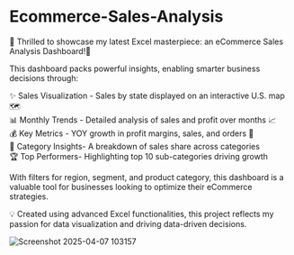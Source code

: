 # Ecommerce-Sales-Analysis
🌟 Thrilled to showcase my latest Excel masterpiece: an eCommerce Sales Analysis Dashboard!🌟

This dashboard packs powerful insights, enabling smarter business decisions through:

✨ Sales Visualization - Sales by state displayed on an interactive U.S. map 🗺️  
📊 Monthly Trends - Detailed analysis of sales and profit over months 📈  
💰 Key Metrics - YOY growth in profit margins, sales, and orders 🚀  
🍰 Category Insights- A breakdown of sales share across categories  
🏆 Top Performers- Highlighting top 10 sub-categories driving growth  

With filters for region, segment, and product category, this dashboard is a valuable tool for businesses looking to optimize their eCommerce strategies.

💡 Created using advanced Excel functionalities, this project reflects my passion for data visualization and driving data-driven decisions.


![Screenshot 2025-04-07 103157](https://github.com/user-attachments/assets/7012bf0c-c1cc-41f2-997e-e537d402c087)
